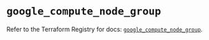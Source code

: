 # `google_compute_node_group`

Refer to the Terraform Registry for docs: [`google_compute_node_group`](https://registry.terraform.io/providers/hashicorp/google-beta/6.21.0/docs/resources/google_compute_node_group).
